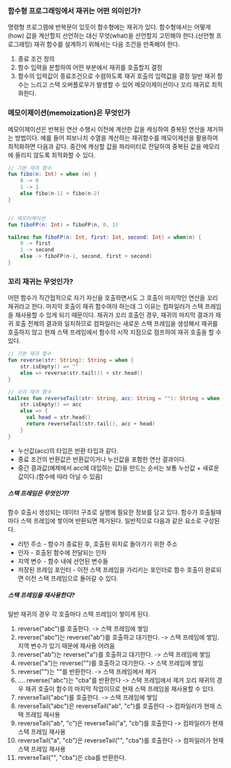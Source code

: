 ### 함수형 프로그래밍에서 재귀는 어떤 의미인가?
명령형 프로그램에 반복문이 있듯이 함수형에는 재귀가 있다. 함수형에서는 어떻게(how) 값을 계산할지 선언하는 대신 무엇(what)을 선언할지 고민해야 한다.(선언형 프로그래밍) 재귀 함수를 설계하기 위해서는 다음 조건을 만족해야 한다.
1. 종료 조건 정의
2. 함수 입력을 분할하여 어떤 부분에서 재귀를 호출할지 결정
3. 함수의 입력값이 종료조건으로 수렴하도록 재귀 호출의 입력값을 결정
   일반 재귀 함수는 느리고 스택 오버플로우가 발생할 수 있어 메모이제이션이나 꼬리 재귀로 최적화한다.
### 메모이제이션(memoization)은 무엇인가
메모이제이션은 반복된 연산 수행시 이전에 계산한 값을 캐싱하여 중복된 연산을 제거하는 방법이다. 예를 들어 피보나치 수열을 계산하는 재귀함수를 메모이제션을 활용하여 최적화하면 다음과 같다. 중간에 캐싱할 값을 파라미터로 전달하여 중복된 값을 메모리에 올리지 않도록 최적화할 수 있다.
```kotlin
// 기본 재귀 함수
fun fibo(n: Int) = when (n) {
	0 -> 0
	1 -> 1
	else fibo(n-1) + fibo(n-2)
}


// 메모이제이션
fun fiboFP(n: Int) = fiboFP(n, 0, 1)

tailrec fun fiboFP(n: Int, first: Int, second: Int) = when(n) {
	0 -> first
	1 -> second
	else -> fiboFP(n-1, second, first + second)
}
```

### 꼬리 재귀는 무엇인가?
어떤 함수가 직간접적으로 자기 자신을 호출하면서도 그 호출이 마지막인 연산을 꼬리 재귀라고 한다. 마지막 호출이 재귀 함수여야 하는데 그 이유는 컴파일러가 스택 프레임을 재사용할 수 있게 되기 때문이다. 재귀가 꼬리 호출인 경우, 재귀의 마지막 결과가 재귀 호출 전체의 결과와 일치하므로 컴파일러는 새로운 스택 프레임을 생성해서 재귀를 호출하지 않고 현재 스택 프레임에서 함수의 시작 지점으로 점프하여 재귀 호출을 할 수 있다.
```kotlin
// 기본 재귀 함수
fun reverse(str: String): String = when {
	str.isEmpty() => ""
	else => reverse(str.tail()) + str.head()
}

// 꼬리 재귀 함수
tailrec fun reverseTail(str: String, acc: String = ""): String = when {
	str.isEmpty() => acc
	else => {
	  val head = str.head()
	  return reverseTail(str.tail(), acc + head)
	}
}
```
- 누산값(acc)의 타입은 반환 타입과 같다.
- 종료 조건의 반환값은 반환값이거나 누산값을 포함한 연산 결과이다.
- 중간 결과값(예제에서 acc에 대입하는 값)을 만드는 순서는 보통 누산값 + 새로운값이다.(함수에 따라 아닐 수 있음)
##### 스택 프레임은 무엇인가?
함수 호출시 생성되는 데이터 구조로 실행에 필요한 정보를 담고 있다. 함수가 호출될때마다 스택 프레임에 쌓이며 반환되면 제거된다. 일반적으로 다음과 같은 요소로 구성된다.
- 리턴 주소 - 함수가 종료된 후, 호출된 위치로 돌아가기 위한 주소
- 인자 - 호출된 함수에 전달되는 인자
- 지역 변수 - 함수 내에 선언된 변수들
- 저장된 프레임 포인터 - 이전 스택 프레임을 가리키는 포인터로 함수 호출이 완료되면 이전 스택 프레임으로 돌아갈 수 있다.
##### 스택 프레임을 재사용한다?
일반 재귀의 경우 각 호출마다 스택 프레임이 쌓이게 된다.
1. reverse("abc")를 호출한다. -> 스택 프레임에 쌓임
2. reverse("abc")는 reverse("ab")를 호출하고 대기한다. -> 스택 프레임에 쌓임. 지역 변수가 있기 때문에 재사용 어려움
3. reverse("ab")는 reverse("a")를 호출하고 대기한다. -> 스택 프레임에 쌓임
4. reverse("a")는 reverse("")를 호출하고 대기한다. -> 스택 프레임에 쌓임
5. reverse("")는 ""를 반환한다. -> 스택 프레임에서 제거
6. .... reverse("abc")는 "cba"를 반환한다 -> 스택 프레임에서 제거
   꼬리 재귀의 경우 재귀 호출이 함수의 마지막 작업이므로 현재 스택 프레임을 재사용할 수 있다.
1. reverseTail("abc")를 호출한다. -> 스택 프레임에 쌓임
2. reverseTail("abc")은 reverseTail("ab", "c")를 호출한다 -> 컴파일러가 현재 스택 프레임 재사용
3. reverseTail("ab", "c")은 reverseTail("a", "cb")를 호출한다 -> 컴파일러가 현재 스택 프레임 재사용
4. reverseTail("a", "cb")은 reverseTail("", "cba")를 호출한다 -> 컴파일러가 현재 스택 프레임 재사용
4. reverseTail("", "cba")은 cba를 반환한다. 
